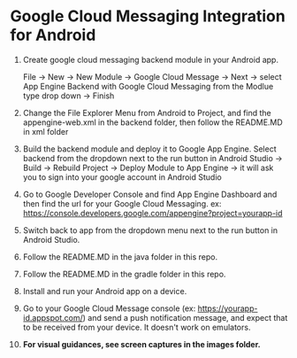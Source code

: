 # Google Cloud Messaging Integration for Android
1. Create google cloud messaging backend module in your Android app.

   File -> New -> New Module -> Google Cloud Message -> Next -> select App Engine Backend with Google Cloud Messaging from the Modlue type drop down -> Finish

2. Change the File Explorer Menu from Android to Project, and find the appengine-web.xml in the backend folder, then follow the README.MD in xml folder

3. Build the backend module and deploy it to Google App Engine.
   Select backend from the dropdown next to the run button in Android Studio -> Build -> Rebuild Project -> Deploy Module to App Engine -> it will ask you to sign into your google account in Android Studio

4. Go to Google Developer Console and find App Engine Dashboard and then find the url for your Google Cloud Messaging. ex: https://console.developers.google.com/appengine?project=yourapp-id

5. Switch back to app from the dropdown menu next to the run button in Android Studio.

6. Follow the README.MD in the java folder in this repo.

7. Follow the README.MD in the gradle folder in this repo.

8. Install and run your Android app on a device.

9. Go to your Google Cloud Message console (ex: https://yourapp-id.appspot.com/) and send a push notification message, and expect that to be received from your device. It doesn't work on emulators.

10. **For visual guidances, see screen captures in the images folder.**